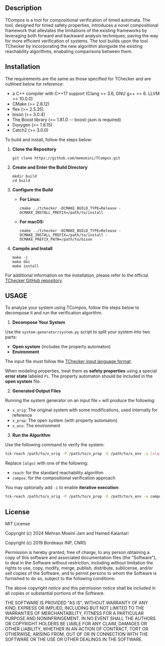 ## Description
TCompos is a tool for compositional verification of timed automata. The tool, designed for timed safety properties, introduces a novel compositional framework that alleviates the limitations of the existing frameworks by leveraging both forward and backward analysis techniques, paving the way for more efficient verification of systems. The tool builds upon the tool TChecker by incorporating the new algorithm alongside the existing reachability algorithms, enabaling comparisons between them.

## Installation
The requirements are the same as those specified for TChecker and are outlined below for reference:

- a C++ compiler with C++17 support (Clang >= 3.6, GNU g++ >= 6. LLVM >= 10.0.0)
- CMake (>= 2.8.12)
- flex (>= 2.5.35)
- bison (>= 3.0.4)
- The Boost library (>= 1.81.0 -- boost::json is required)
- Doxygen (>= 1.8.15)
- Catch2 (>= 3.0.0)

To build and install, follow the steps below:

1. **Clone the Repository**

   ```
   git clone https://github.com/memoeini/TCompos.git
   ```

2. **Create and Enter the Build Directory**

   ```
   mkdir build
   cd build
   ```

3. **Configure the Build**

   * **For Linux:**

     ```
     cmake ../tchecker -DCMAKE_BUILD_TYPE=Release -DCMAKE_INSTALL_PREFIX=/path/to/install
     ```

   * **For macOS:**

     ```
     cmake ../tchecker -DCMAKE_BUILD_TYPE=Release -DCMAKE_INSTALL_PREFIX=/path/to/install -DCMAKE_PREFIX_PATH=/path/to/bison
     ```

4. **Compile and Install**

   ```
   make -j
   make doc
   make install
   ```

For additional information on the installation, please refer to the official [TChecker GitHub repository](https://github.com/ticktac-project/tchecker).

## USAGE
To analyze your system using TCompos, follow the steps below to decompose it and run the verification algorithm.

1. **Decompose Your System**

Use the `system-generator/system.py` script to split your system into two parts:

* **Open system** (includes the property automaton)
* **Environment**

The input file must follow the [TChecker input language format](https://github.com/ticktac-project/tchecker/wiki/TChecker-file-format).

When modeling properties, treat them as **safety properties** using a special **error state** labeled `Pi`. The property automaton should be included in the **open system** file.

2. **Generated Output Files**

Running the system generator on an input file `x` will produce the following:

* `x_orig`: The original system with some modifications, used internally for reference
* `x_prop`: The open system (with property automaton)
* `x_env`: The environment

3. **Run the Algorithm**

Use the following command to verify the system:

```bash
tck-reach /path/to/x_orig -P /path/to/x_prop -E /path/to/x_env -a [algo] -l Pi
```

Replace `[algo]` with one of the following:

* `reach`: for the standard reachability algorithm
* `compos`: for the compositional verification approach

You may optionally add `-i` to enable **iterative execution**:

```bash
tck-reach /path/to/x_orig -P /path/to/x_prop -E /path/to/x_env -a compos -l Pi -i
```
## License
MIT License

Copyright (c) 2024 Mehran Moeini Jam and Hamed Kalantari  

Copyright (c) 2019 Bordeaux INP, CNRS

Permission is hereby granted, free of charge, to any person obtaining a copy
of this software and associated documentation files (the "Software"), to deal
in the Software without restriction, including without limitation the rights
to use, copy, modify, merge, publish, distribute, sublicense, and/or sell
copies of the Software, and to permit persons to whom the Software is
furnished to do so, subject to the following conditions:

The above copyright notice and this permission notice shall be included in all
copies or substantial portions of the Software.

THE SOFTWARE IS PROVIDED "AS IS", WITHOUT WARRANTY OF ANY KIND, EXPRESS OR
IMPLIED, INCLUDING BUT NOT LIMITED TO THE WARRANTIES OF MERCHANTABILITY,
FITNESS FOR A PARTICULAR PURPOSE AND NONINFRINGEMENT. IN NO EVENT SHALL THE
AUTHORS OR COPYRIGHT HOLDERS BE LIABLE FOR ANY CLAIM, DAMAGES OR OTHER
LIABILITY, WHETHER IN AN ACTION OF CONTRACT, TORT OR OTHERWISE, ARISING FROM,
OUT OF OR IN CONNECTION WITH THE SOFTWARE OR THE USE OR OTHER DEALINGS IN THE
SOFTWARE.
